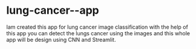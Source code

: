 # lung-cancer--app
Iam created this app for lung cancer image classification with the help of this app you can detect the lungs cancer using the images and this whole app will be design using CNN and Streamlit.
